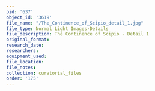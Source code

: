 ```yaml
---
pid: '637'
object_id: '3619'
file_name: "/The_Continence_of_Scipio_detail_1.jpg"
file_type: Normal Light Images›Details
file_description: The Continence of Scipio - Detail 1
original_format:
research_date:
researchers:
equipment_used:
file_location:
file_notes:
collection: curatorial_files
order: '175'
---
```

